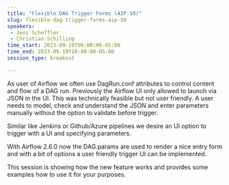 ```yaml
---
title: "Flexible DAG Trigger Forms (AIP-50)"
slug: flexible-dag-trigger-forms-aip-50
speakers:
 - Jens Scheffler
 - Christian Schilling
time_start: 2023-09-19T09:00:00-05:00
time_end: 2023-09-19T10:00:00-05:00
session_type: breakout

---
```


As user of Airflow we often use DagRun.conf attributes to control content and flow of a DAG run. Previously the Airflow UI only allowed to launch via JSON in the UI. This was technically feasible but not user friendly. A user needs to model, check and understand the JSON and enter parameters manually without the option to validate before trigger.



Similar like Jenkins or Github/Azure pipelines we desire an UI option to trigger with a UI and specifying parameters.



With Airflow 2.6.0 now the DAG.params are used to render a nice entry form and with a bit of options a user friendly trigger UI can be implemented.



This session is showing how the new feature works and provides some examples how to use it for your purposes.